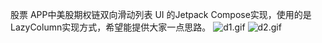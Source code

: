 股票 APP中美股期权链双向滑动列表 UI 的Jetpack Compose实现，使用的是LazyColumn实现方式，希望能提供大家一点思路。
![d1.gif](d1.gif)
![d2.gif](d2.gif)